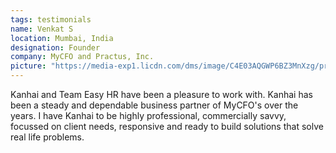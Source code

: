 ```yaml
---
tags: testimonials
name: Venkat S
location: Mumbai, India
designation: Founder
company: MyCFO and Practus, Inc.
picture: "https://media-exp1.licdn.com/dms/image/C4E03AQGWP6BZ3MnXzg/profile-displayphoto-shrink_200_200/0?e=1599091200&v=beta&t=KWnioS6AP4IQ5ITUqRa6Hz7K25gT1oMoKhScoYhpacE"
---
```

Kanhai and Team Easy HR have been a pleasure to work with. Kanhai has been a steady and dependable business partner of MyCFO's over the years. I have Kanhai to be highly professional, commercially savvy, focussed on client needs, responsive and ready to build solutions that solve real life problems.